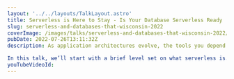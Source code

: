 ```yaml
---
layout: '../../layouts/TalkLayout.astro'
title: Serverless is Here to Stay - Is Your Database Serverless Ready
slug: serverless-and-databases-that-wisconsin-2022
coverImage: /images/talks/serverless-and-databases-that-wisconsin-2022/cover.png
pubDate: 2022-07-26T13:11:32Z
description: As application architectures evolve, the tools you depend on have to as well. Unfortunately for you, the database is no exception. With the growing popularity of serverless, do you understand how your database needs to evolve?

In this talk, we’ll start with a brief level set on what serverless is. Then, we’ll look at a few key pain points that traditional databases have while working in a serverless environment: scale, management/deployment, and developer experience. You should walk away excited and prepared to build your next application leveraging the power of a serverless database.
youTubeVideoId:
---
```

